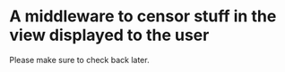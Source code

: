 # A middleware to censor stuff in the view displayed to the user

Please make sure to check back later.
